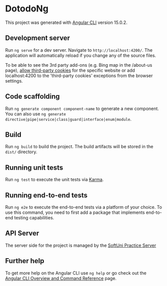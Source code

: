# DotodoNg

This project was generated with [Angular CLI](https://github.com/angular/angular-cli) version 15.0.2.

## Development server

Run `ng serve` for a dev server. Navigate to `http://localhost:4200/`. The application will automatically reload if you change any of the source files.

To be able to see the 3rd party add-ons (e.g. Bing map in the /about-us page), [allow third-party cookies](https://support.google.com/chrome/answer/95647?hl=en-GB&co=GENIE.Platform%3DDesktop#zippy=%2Callow-third-party-cookies-temporarily-for-a-specific-site) for the specific website or add localhost:4200 to the 'third-party cookies' exceptions from the browser settings. 

## Code scaffolding

Run `ng generate component component-name` to generate a new component. You can also use `ng generate directive|pipe|service|class|guard|interface|enum|module`.

## Build

Run `ng build` to build the project. The build artifacts will be stored in the `dist/` directory.

## Running unit tests

Run `ng test` to execute the unit tests via [Karma](https://karma-runner.github.io).

## Running end-to-end tests

Run `ng e2e` to execute the end-to-end tests via a platform of your choice. To use this command, you need to first add a package that implements end-to-end testing capabilities.

## API Server 

The server side for the project is managed by  the [SoftUni Practice Server](https://github.com/softuni-practice-server/softuni-practice-server)

## Further help

To get more help on the Angular CLI use `ng help` or go check out the [Angular CLI Overview and Command Reference](https://angular.io/cli) page.
